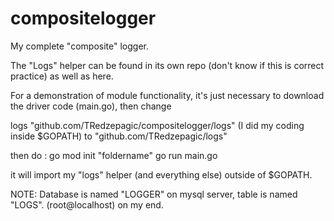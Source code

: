 # compositelogger
My complete "composite" logger.

The "Logs" helper can be found in its own repo (don't know if this is correct practice) as well as here.

For a demonstration of module functionality, it's just necessary to download the driver code (main.go), then change

logs "github.com/TRedzepagic/compositelogger/logs" (I did my coding inside $GOPATH) to
"github.com/TRedzepagic/logs"

then do :
go mod init "foldername"
go run main.go

it will import my "logs" helper (and everything else) outside of $GOPATH.

NOTE: Database is named "LOGGER" on mysql server, table is named "LOGS". (root@localhost) on my end.
